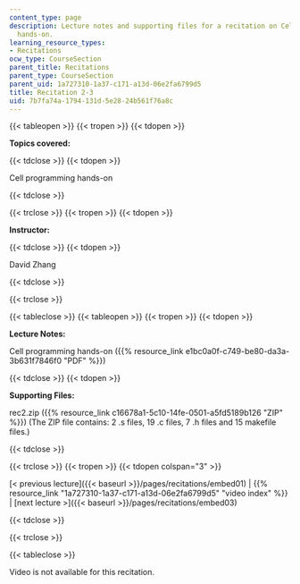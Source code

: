 ```yaml
---
content_type: page
description: Lecture notes and supporting files for a recitation on Cell programming
  hands-on.
learning_resource_types:
- Recitations
ocw_type: CourseSection
parent_title: Recitations
parent_type: CourseSection
parent_uid: 1a727310-1a37-c171-a13d-06e2fa6799d5
title: Recitation 2-3
uid: 7b7fa74a-1794-131d-5e28-24b561f76a8c
---
```


{{< tableopen >}}
{{< tropen >}}
{{< tdopen >}}


**Topics covered:**


{{< tdclose >}}
{{< tdopen >}}


Cell programming hands-on


{{< tdclose >}}

{{< trclose >}}
{{< tropen >}}
{{< tdopen >}}


**Instructor:**


{{< tdclose >}}
{{< tdopen >}}


David Zhang


{{< tdclose >}}

{{< trclose >}}

{{< tableclose >}}
{{< tableopen >}}
{{< tropen >}}
{{< tdopen >}}


**Lecture Notes:**

Cell programming hands-on ({{% resource_link e1bc0a0f-c749-be80-da3a-3b631f7846f0 "PDF" %}})


{{< tdclose >}}
{{< tdopen >}}


**Supporting Files:**

rec2.zip ({{% resource_link c16678a1-5c10-14fe-0501-a5fd5189b126 "ZIP" %}}) (The ZIP file contains: 2 .s files, 19 .c files, 7 .h files and 15 makefile files.)


{{< tdclose >}}

{{< trclose >}}
{{< tropen >}}
{{< tdopen colspan="3" >}}


[\< previous lecture]({{< baseurl >}}/pages/recitations/embed01) | {{% resource_link "1a727310-1a37-c171-a13d-06e2fa6799d5" "video index" %}} | [next lecture >]({{< baseurl >}}/pages/recitations/embed03)


{{< tdclose >}}

{{< trclose >}}

{{< tableclose >}}

Video is not available for this recitation.
